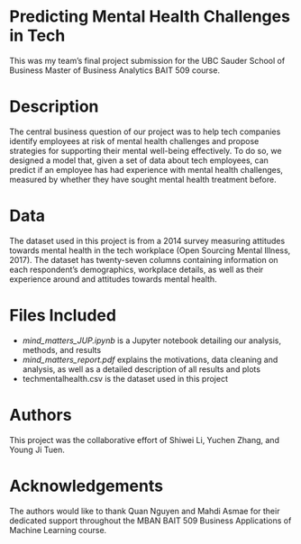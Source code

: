 # Predicting Mental Health Challenges in Tech
This was my team’s final project submission for the UBC Sauder School of Business Master of Business Analytics BAIT 509 course. 

# Description
The central business question of our project was to help tech companies identify employees at risk of mental health challenges and propose strategies for supporting their mental well-being effectively. To do so, we designed a model that, given a set of data about tech employees, can predict if an employee has had experience with mental health challenges, measured by whether they have sought mental health treatment before.

# Data
The dataset used in this project is from a 2014 survey measuring attitudes towards mental health in the tech workplace (Open Sourcing Mental Illness, 2017). The dataset has twenty-seven columns containing information on each respondent’s demographics, workplace details, as well as their experience around and attitudes towards mental health. 

# Files Included
* _mind_matters_JUP.ipynb_ is a Jupyter notebook detailing our analysis, methods, and results
* _mind_matters_report.pdf_ explains the motivations, data cleaning and analysis, as well as a detailed description of all results and plots
* techmentalhealth.csv is the dataset used in this project

# Authors
This project was the collaborative effort of Shiwei Li, Yuchen Zhang, and Young Ji Tuen. 

# Acknowledgements
The authors would like to thank Quan Nguyen and Mahdi Asmae for their dedicated support throughout the MBAN BAIT 509 Business Applications of Machine Learning course. 
